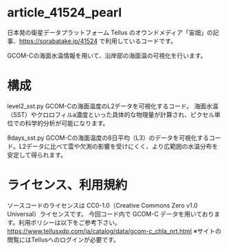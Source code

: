 # article_41524_pearl
日本発の衛星データプラットフォーム Tellus のオウンドメディア「宙畑」の記事、https://sorabatake.jp/41524 で利用しているコードです。

GCOM-Cの海面水温情報を用いて、沿岸部の海面温の可視化を行います。

# 構成
level2_sst.py
GCOM-Cの海面温度のL2データを可視化するコード。
海面水温（SST）やクロロフィルa濃度といった具体的な物理量が計算され、ピクセル単位での科学的分析が可能になります。

8days_sst.py
GCOM-Cの海面温度の8日平均（L3）のデータを可視化するコード。L2データに比べて雲や欠測の影響を受けにくく、より広範囲の水温分布を安定して得られます。

# ライセンス、利用規約
ソースコードのライセンスは CC0-1.0（Creative Commons Zero v1.0 Universal）ライセンスです。
今回コード内で GCOM-C データを用いております。利用ポリシーは以下をご参考下さい。 https://www.tellusxdp.com/ja/catalog/data/gcom-c_chla_nrt.html ※サイトの閲覧にはTellusへのログインが必要です。
